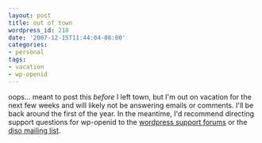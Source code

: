 ```yaml
---
layout: post
title: out of town
wordpress_id: 218
date: '2007-12-15T11:44:04-08:00'
categories:
- personal
tags:
- vacation
- wp-openid
---
```

oops... meant to post this *before* I left town, but I'm out on vacation for the next few weeks and will likely not be
answering emails or comments.  I'll be back around the first of the year.  In the meantime, I'd recommend directing
support questions for wp-openid to the [wordpress support forums][] or the [diso mailing list][].

[wordpress support forums]: http://wordpress.org/support/
[diso mailing list]: http://groups.google.com/group/diso-project
